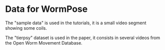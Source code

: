 # Data for WormPose

The "sample data" is used in the tutorials, it is a small video segment showing some coils.

The "tierpsy" dataset is used in the paper, it consists in several videos from the Open Worm Movement Database.

